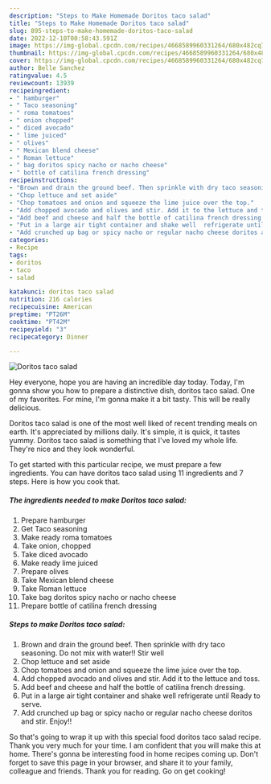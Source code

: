 ```yaml
---
description: "Steps to Make Homemade Doritos taco salad"
title: "Steps to Make Homemade Doritos taco salad"
slug: 895-steps-to-make-homemade-doritos-taco-salad
date: 2022-12-10T00:58:43.591Z
image: https://img-global.cpcdn.com/recipes/4668589960331264/680x482cq70/doritos-taco-salad-recipe-main-photo.jpg
thumbnail: https://img-global.cpcdn.com/recipes/4668589960331264/680x482cq70/doritos-taco-salad-recipe-main-photo.jpg
cover: https://img-global.cpcdn.com/recipes/4668589960331264/680x482cq70/doritos-taco-salad-recipe-main-photo.jpg
author: Belle Sanchez
ratingvalue: 4.5
reviewcount: 13939
recipeingredient:
- " hamburger"
- " Taco seasoning"
- " roma tomatoes"
- " onion chopped"
- " diced avocado"
- " lime juiced"
- " olives"
- " Mexican blend cheese"
- " Roman lettuce"
- " bag doritos spicy nacho or nacho cheese"
- " bottle of catilina french dressing"
recipeinstructions:
- "Brown and drain the ground beef. Then sprinkle with dry taco seasoning.  Do not mix with water!! Stir well"
- "Chop lettuce and set aside"
- "Chop tomatoes and onion and squeeze the lime juice over the top."
- "Add chopped avocado and olives and stir. Add it to the lettuce and toss."
- "Add beef and cheese and half the bottle of catilina french dressing."
- "Put in a large air tight container and shake well  refrigerate until Ready to serve."
- "Add crunched up bag or spicy nacho or regular nacho cheese doritos and stir. Enjoy!!"
categories:
- Recipe
tags:
- doritos
- taco
- salad

katakunci: doritos taco salad 
nutrition: 216 calories
recipecuisine: American
preptime: "PT26M"
cooktime: "PT42M"
recipeyield: "3"
recipecategory: Dinner

---
```



![Doritos taco salad](https://img-global.cpcdn.com/recipes/4668589960331264/680x482cq70/doritos-taco-salad-recipe-main-photo.jpg)

Hey everyone, hope you are having an incredible day today. Today, I'm gonna show you how to prepare a distinctive dish, doritos taco salad. One of my favorites. For mine, I'm gonna make it a bit tasty. This will be really delicious.



Doritos taco salad is one of the most well liked of recent trending meals on earth. It's appreciated by millions daily. It's simple, it is quick, it tastes yummy. Doritos taco salad is something that I've loved my whole life. They're nice and they look wonderful.


To get started with this particular recipe, we must prepare a few ingredients. You can have doritos taco salad using 11 ingredients and 7 steps. Here is how you cook that.

<!--inarticleads1-->

##### The ingredients needed to make Doritos taco salad:

1. Prepare  hamburger
1. Get  Taco seasoning
1. Make ready  roma tomatoes
1. Take  onion, chopped
1. Take  diced avocado
1. Make ready  lime juiced
1. Prepare  olives
1. Take  Mexican blend cheese
1. Take  Roman lettuce
1. Take  bag doritos spicy nacho or nacho cheese
1. Prepare  bottle of catilina french dressing




<!--inarticleads2-->

##### Steps to make Doritos taco salad:

1. Brown and drain the ground beef. Then sprinkle with dry taco seasoning.  Do not mix with water!! Stir well
1. Chop lettuce and set aside
1. Chop tomatoes and onion and squeeze the lime juice over the top.
1. Add chopped avocado and olives and stir. Add it to the lettuce and toss.
1. Add beef and cheese and half the bottle of catilina french dressing.
1. Put in a large air tight container and shake well  refrigerate until Ready to serve.
1. Add crunched up bag or spicy nacho or regular nacho cheese doritos and stir. Enjoy!!




So that's going to wrap it up with this special food doritos taco salad recipe. Thank you very much for your time. I am confident that you will make this at home. There's gonna be interesting food in home recipes coming up. Don't forget to save this page in your browser, and share it to your family, colleague and friends. Thank you for reading. Go on get cooking!
